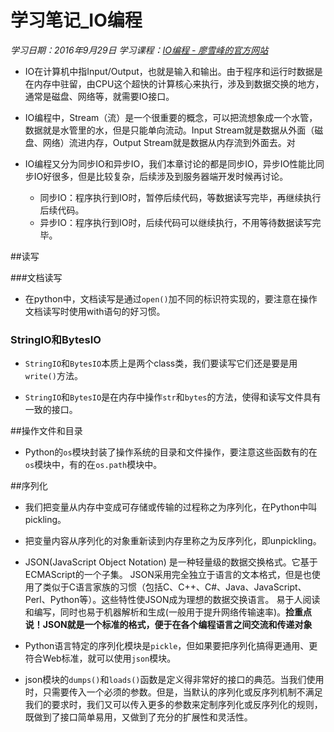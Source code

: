 ﻿# 学习笔记_IO编程
*学习日期：2016年9月29日*
*学习课程：[IO编程 - 廖雪峰的官方网站](http://www.liaoxuefeng.com/wiki/0014316089557264a6b348958f449949df42a6d3a2e542c000/001431917590955542f9ac5f5c1479faf787ff2b028ab47000)*

- IO在计算机中指Input/Output，也就是输入和输出。由于程序和运行时数据是在内存中驻留，由CPU这个超快的计算核心来执行，涉及到数据交换的地方，通常是磁盘、网络等，就需要IO接口。

- IO编程中，Stream（流）是一个很重要的概念，可以把流想象成一个水管，数据就是水管里的水，但是只能单向流动。Input Stream就是数据从外面（磁盘、网络）流进内存，Output Stream就是数据从内存流到外面去。对

- IO编程又分为同步IO和异步IO，我们本章讨论的都是同步IO，异步IO性能比同步IO好很多，但是比较复杂，后续涉及到服务器端开发时候再讨论。
  - 同步IO：程序执行到IO时，暂停后续代码，等数据读写完毕，再继续执行后续代码。
  - 异步IO：程序执行到IO时，后续代码可以继续执行，不用等待数据读写完毕。

##读写

###文档读写

- 在python中，文档读写是通过`open()`加不同的标识符实现的，要注意在操作文档读写时使用with语句的好习惯。

### StringIO和BytesIO

- `StringIO`和`BytesIO`本质上是两个class类，我们要读写它们还是要是用`write()`方法。

- `StringIO`和`BytesIO`是在内存中操作`str`和`bytes`的方法，使得和读写文件具有一致的接口。

##操作文件和目录

- Python的`os`模块封装了操作系统的目录和文件操作，要注意这些函数有的在`os`模块中，有的在`os.path`模块中。

##序列化

- 我们把变量从内存中变成可存储或传输的过程称之为序列化，在Python中叫pickling。

- 把变量内容从序列化的对象重新读到内存里称之为反序列化，即unpickling。

- JSON(JavaScript Object Notation) 是一种轻量级的数据交换格式。它基于ECMAScript的一个子集。 JSON采用完全独立于语言的文本格式，但是也使用了类似于C语言家族的习惯（包括C、C++、C#、Java、JavaScript、Perl、Python等）。这些特性使JSON成为理想的数据交换语言。 易于人阅读和编写，同时也易于机器解析和生成(一般用于提升网络传输速率)。**捡重点说！JSON就是一个标准的格式，便于在各个编程语言之间交流和传递对象**

- Python语言特定的序列化模块是`pickle`，但如果要把序列化搞得更通用、更符合Web标准，就可以使用`json`模块。

- json模块的`dumps()`和`loads()`函数是定义得非常好的接口的典范。当我们使用时，只需要传入一个必须的参数。但是，当默认的序列化或反序列机制不满足我们的要求时，我们又可以传入更多的参数来定制序列化或反序列化的规则，既做到了接口简单易用，又做到了充分的扩展性和灵活性。

  